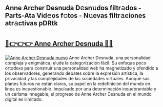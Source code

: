 ## Anne Archer Desnuda D𝚎sn𝚞dos filtr𝚊dos - Parts-Ata Vid𝚎os f𝚘tos - N𝚞evas filtr𝚊ciones atr𝚊ctivas pDRtk

# <h2><a href="http://mb8n58.tromn.icu/?c=Anne+Archer+Desnuda">🔗👉👉👉 Anne Archer Desnuda 🔗🔗</a></h2>

[![Anne Archer Desnuda nuevo](https://i.imgur.com/pEAQMta.gif)](http://mb8n58.tromn.icu/?c=Anne+Archer+Desnuda)
Anne Archer Desnuda, una personalidad compleja y enigmática, elude la categorización fácil. Su enfoque poco ortodoxo para construir una personalidad web ha magnetizado y ofendido a los observadores, generando debates sobre la expresión artística, la privacidad y las complejidades de las sociedades virtuales. Aunque sus planes futuros no están claros, su papel en la redefinición del mundo en línea es incuestionable. Impulsado por una determinación inquebrantable y un carisma innegable, el progreso de Anne Archer Desnuda en el mundo digital es ilimitado.
